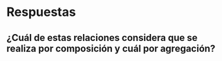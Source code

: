 # Respuestas

## ¿Cuál de estas relaciones considera que se realiza por composición y cuál por agregación?